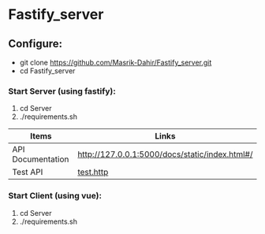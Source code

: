 # Fastify_server

## Configure: ##
* git clone https://github.com/Masrik-Dahir/Fastify_server.git
* cd Fastify_server



### Start Server (using fastify): ###
1. cd Server
2. ./requirements.sh 

Items  | Links
  ------------- | -------------
  API Documentation  | http://127.0.0.1:5000/docs/static/index.html#/
  Test API  | [test.http](https://github.com/Masrik-Dahir/Fastify_server/blob/master/Server/test.http)


### Start Client (using vue): ###
1. cd Server
2. ./requirements.sh

